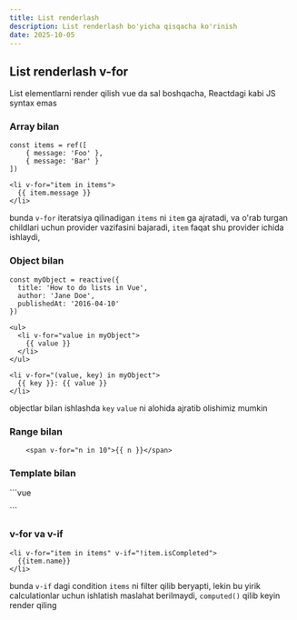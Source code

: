 ```yaml
---
title: List renderlash
description: List renderlash bo'yicha qisqacha ko'rinish
date: 2025-10-05
---
```


## List renderlash v-for

<div class="my-md-content">

List elementlarni render qilish vue da sal boshqacha, Reactdagi kabi JS syntax emas

<h3 class="my-section-tag">Array bilan</h3>

```vue
const items = ref([
    { message: 'Foo' }, 
    { message: 'Bar' }
])

<li v-for="item in items">
  {{ item.message }}
</li>
```
bunda `v-for` iteratsiya qilinadigan `items` ni `item` ga ajratadi, va o'rab turgan childlari uchun provider vazifasini bajaradi, `item` faqat shu provider ichida ishlaydi,


<h3 class="my-section-tag">Object bilan</h3>

```vue
const myObject = reactive({
  title: 'How to do lists in Vue',
  author: 'Jane Doe',
  publishedAt: '2016-04-10'
})

<ul>
  <li v-for="value in myObject">
    {{ value }}
  </li>
</ul>

<li v-for="(value, key) in myObject">
  {{ key }}: {{ value }}
</li>
```
objectlar bilan ishlashda `key` `value` ni alohida ajratib olishimiz mumkin

<h3 class="my-section-tag">Range bilan</h3>

```vue
    <span v-for="n in 10">{{ n }}</span>
```


<h3 class="my-section-tag">Template bilan</h3>
```vue
<ul>
  <template v-for="item in items">
    <li>{{ item.msg }}</li>
    <li class="divider" role="presentation"></li>
  </template>
</ul>
```

<h3 class="my-section-tag">v-for va v-if</h3>

```vue
<li v-for="item in items" v-if="!item.isCompleted">
  {{item.name}}
</li>
```

bunda `v-if` dagi condition `items` ni filter qilib beryapti, lekin bu yirik calculationlar uchun ishlatish maslahat berilmaydi, `computed()` qilib keyin render qiling

</div>

